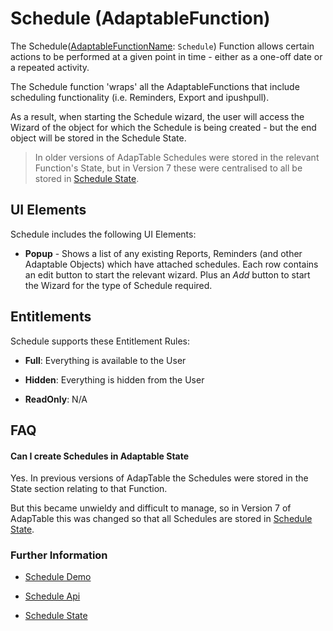 # Schedule (AdaptableFunction)

The Schedule([AdaptableFunctionName](https://api.adaptabletools.com/modules/_src_predefinedconfig_common_types_.html#adaptablefunctionname): `Schedule`) Function allows certain actions to be performed at a given point in time - either as a one-off date or a repeated activity.

The Schedule function 'wraps' all the AdaptableFunctions that include scheduling functionality (i.e. Reminders, Export and ipushpull).  

As a result, when starting the Schedule wizard, the user will access the Wizard of the object for which the Schedule is being created - but the end object will be stored in the Schedule State.

> In older versions of AdapTable Schedules were stored in the relevant Function's State, but in Version 7 these were centralised to all be stored in [Schedule State](https://api.adaptabletools.com/interfaces/_src_predefinedconfig_schedulestate_.schedulestate.html).

## UI Elements

Schedule includes the following UI Elements:

- **Popup** - Shows a list of any existing Reports, Reminders (and other Adaptable Objects) which have attached schedules.  Each row contains an edit button to start the relevant wizard.  Plus an *Add* button to start the Wizard for the type of Schedule required.

## Entitlements

Schedule supports these Entitlement Rules:

- **Full**: Everything is available to the User

- **Hidden**: Everything is hidden from the User

- **ReadOnly**: N/A

## FAQ

#### Can I create Schedules in Adaptable State

Yes.  In previous versions of AdapTable the Schedules were stored in the State section relating to that Function.  

But this became unwieldy and difficult to manage, so in Version 7 of AdapTable this was changed so that all Schedules are stored in [Schedule State](https://api.adaptabletools.com/interfaces/_src_predefinedconfig_schedulestate_.schedulestate.html).

### Further Information

- [Schedule Demo](https://demo.adaptabletools.com/alertsmessages/aggridschedulesdemo)

- [Schedule Api](https://api.adaptabletools.com/interfaces/_src_api_scheduleapi_.scheduleapi.html)

- [Schedule State](https://api.adaptabletools.com/interfaces/_src_predefinedconfig_schedulestate_.schedulestate.html)